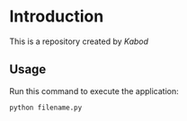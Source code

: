 # Introduction


This is a repository created by *Kabod*


## Usage


Run this command to execute the application:


`python filename.py`

 

```
